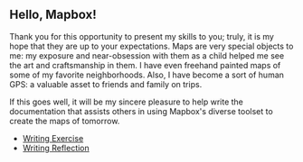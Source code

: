 ## Hello, Mapbox!

Thank you for this opportunity to present my skills to you; truly, it is my hope that they are up to your expectations.
Maps are very special objects to me: my exposure and near-obsession with them as a child helped me see the art and
craftsmanship in them. I have even freehand painted maps of some of my favorite neighborhoods. Also, I have become a sort of human GPS: a valuable asset to friends and family on trips.

If this goes well, it will be my sincere pleasure to help write the documentation that assists others in using Mapbox's diverse
toolset to create the maps of tomorrow.

- [Writing Exercise](https://mayormcmatt.github.io/mb-doc-test/writing-exercise.html)
- [Writing Reflection](https://mayormcmatt.github.io/mb-doc-test/writing-reflection.html)